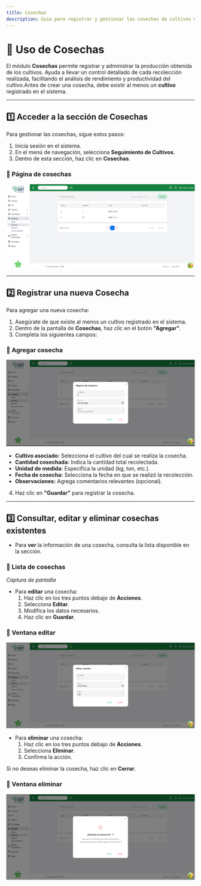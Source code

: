 ```yaml
---
title: Cosechas
description: Guía para registrar y gestionar las cosechas de cultivos en el sistema.
---
```


# 🌾 Uso de Cosechas

El módulo **Cosechas** permite registrar y administrar la producción obtenida de los cultivos. Ayuda a llevar un control detallado de cada recolección realizada, facilitando el análisis de rendimiento y productividad del cultivo.Antes de crear una cosecha, debe existir al menos un **cultivo** registrado en el sistema.

---

## 1️⃣ Acceder a la sección de Cosechas

Para gestionar las cosechas, sigue estos pasos:

1. Inicia sesión en el sistema.
2. En el menú de navegación, selecciona **Seguimiento de Cultivos**.
3. Dentro de esta sección, haz clic en **Cosechas**.

### 📸 Página de cosechas  
![Captura de pantalla del home](../../../../public/cosechas.png)

---

## 2️⃣ Registrar una nueva Cosecha

Para agregar una nueva cosecha:

1. Asegúrate de que existe al menos un cultivo registrado en el sistema.
2. Dentro de la pantalla de **Cosechas**, haz clic en el botón **"Agregar"**.
3. Completa los siguientes campos:

### 📸 Agregar cosecha  
![Captura de pantalla del home](../../../../public/acosecha.png)


- **Cultivo asociado:** Selecciona el cultivo del cual se realiza la cosecha.
- **Cantidad cosechada:** Indica la cantidad total recolectada.
- **Unidad de medida:** Especifica la unidad (kg, ton, etc.).
- **Fecha de cosecha:** Selecciona la fecha en que se realizó la recolección.
- **Observaciones:** Agrega comentarios relevantes (opcional).

4. Haz clic en **"Guardar"** para registrar la cosecha.

---

## 3️⃣ Consultar, editar y eliminar cosechas existentes

- Para **ver** la información de una cosecha, consulta la lista disponible en la sección.

### 📸 Lista de cosechas  
*Captura de pantalla*

- Para **editar** una cosecha:
  1. Haz clic en los tres puntos debajo de **Acciones**.
  2. Selecciona **Editar**.
  3. Modifica los datos necesarios.
  4. Haz clic en **Guardar**.

### 📸 Ventana editar  
![Captura de pantalla del home](../../../../public/ecosecha.png)


- Para **eliminar** una cosecha:
  1. Haz clic en los tres puntos debajo de **Acciones**.
  2. Selecciona **Eliminar**.
  3. Confirma la acción.

Si no deseas eliminar la cosecha, haz clic en **Cerrar**.

### 📸 Ventana eliminar  
![Captura de pantalla del home](../../../../public/elcosecha.png)


